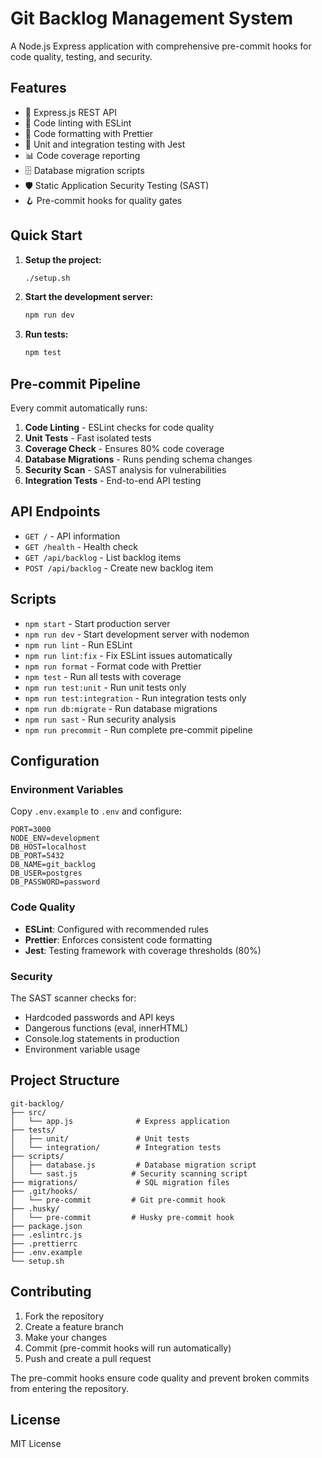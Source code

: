 # Git Backlog Management System

A Node.js Express application with comprehensive pre-commit hooks for code quality, testing, and security.

## Features

- 🚀 Express.js REST API
- 🧹 Code linting with ESLint
- 🎨 Code formatting with Prettier
- 🧪 Unit and integration testing with Jest
- 📊 Code coverage reporting
- 🗄️ Database migration scripts
- 🛡️ Static Application Security Testing (SAST)
- 🪝 Pre-commit hooks for quality gates

## Quick Start

1. **Setup the project:**
   ```bash
   ./setup.sh
   ```

2. **Start the development server:**
   ```bash
   npm run dev
   ```

3. **Run tests:**
   ```bash
   npm test
   ```

## Pre-commit Pipeline

Every commit automatically runs:

1. **Code Linting** - ESLint checks for code quality
2. **Unit Tests** - Fast isolated tests
3. **Coverage Check** - Ensures 80% code coverage
4. **Database Migrations** - Runs pending schema changes
5. **Security Scan** - SAST analysis for vulnerabilities
6. **Integration Tests** - End-to-end API testing

## API Endpoints

- `GET /` - API information
- `GET /health` - Health check
- `GET /api/backlog` - List backlog items
- `POST /api/backlog` - Create new backlog item

## Scripts

- `npm start` - Start production server
- `npm run dev` - Start development server with nodemon
- `npm run lint` - Run ESLint
- `npm run lint:fix` - Fix ESLint issues automatically
- `npm run format` - Format code with Prettier
- `npm test` - Run all tests with coverage
- `npm run test:unit` - Run unit tests only
- `npm run test:integration` - Run integration tests only
- `npm run db:migrate` - Run database migrations
- `npm run sast` - Run security analysis
- `npm run precommit` - Run complete pre-commit pipeline

## Configuration

### Environment Variables

Copy `.env.example` to `.env` and configure:

```env
PORT=3000
NODE_ENV=development
DB_HOST=localhost
DB_PORT=5432
DB_NAME=git_backlog
DB_USER=postgres
DB_PASSWORD=password
```

### Code Quality

- **ESLint**: Configured with recommended rules
- **Prettier**: Enforces consistent code formatting
- **Jest**: Testing framework with coverage thresholds (80%)

### Security

The SAST scanner checks for:
- Hardcoded passwords and API keys
- Dangerous functions (eval, innerHTML)
- Console.log statements in production
- Environment variable usage

## Project Structure

```
git-backlog/
├── src/
│   └── app.js              # Express application
├── tests/
│   ├── unit/               # Unit tests
│   └── integration/        # Integration tests
├── scripts/
│   ├── database.js         # Database migration script
│   └── sast.js            # Security scanning script
├── migrations/             # SQL migration files
├── .git/hooks/
│   └── pre-commit         # Git pre-commit hook
├── .husky/
│   └── pre-commit         # Husky pre-commit hook
├── package.json
├── .eslintrc.js
├── .prettierrc
├── .env.example
└── setup.sh
```

## Contributing

1. Fork the repository
2. Create a feature branch
3. Make your changes
4. Commit (pre-commit hooks will run automatically)
5. Push and create a pull request

The pre-commit hooks ensure code quality and prevent broken commits from entering the repository.

## License

MIT License
